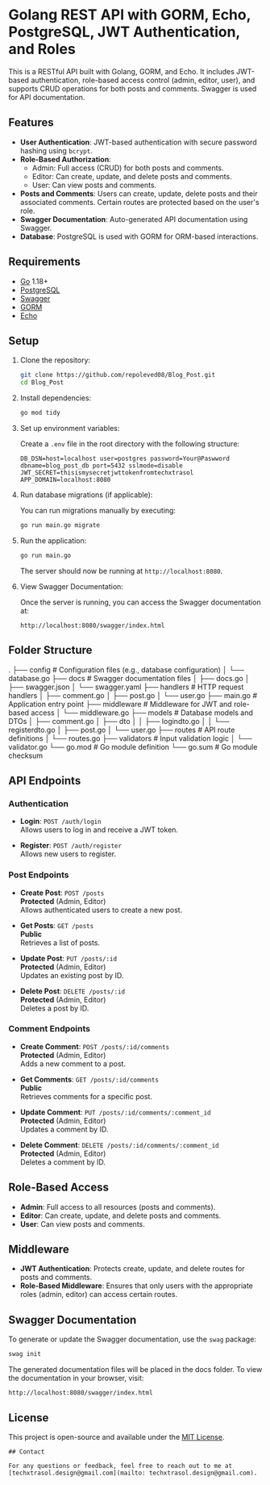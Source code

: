 # Golang REST API with GORM, Echo, PostgreSQL, JWT Authentication, and Roles

This is a RESTful API built with Golang, GORM, and Echo. It includes JWT-based authentication, role-based access control (admin, editor, user), and supports CRUD operations for both posts and comments. Swagger is used for API documentation.

## Features

- **User Authentication**: JWT-based authentication with secure password hashing using `bcrypt`.
- **Role-Based Authorization**:
  - Admin: Full access (CRUD) for both posts and comments.
  - Editor: Can create, update, and delete posts and comments.
  - User: Can view posts and comments.
- **Posts and Comments**: Users can create, update, delete posts and their associated comments. Certain routes are protected based on the user's role.
- **Swagger Documentation**: Auto-generated API documentation using Swagger.
- **Database**: PostgreSQL is used with GORM for ORM-based interactions.

## Requirements

- [Go](https://golang.org/dl/) 1.18+
- [PostgreSQL](https://www.postgresql.org/download/)
- [Swagger](https://swagger.io/)
- [GORM](https://gorm.io/)
- [Echo](https://echo.labstack.com/)

## Setup

1. Clone the repository:

    ```bash
    git clone https://github.com/repoleved08/Blog_Post.git
    cd Blog_Post
    ```

2. Install dependencies:

    ```bash
    go mod tidy
    ```

3. Set up environment variables:

    Create a `.env` file in the root directory with the following structure:

    ```env
    DB_DSN=host=localhost user=postgres password=Your@Paswword dbname=blog_post_db port=5432 sslmode=disable
    JWT_SECRET=thisismysecretjwttokenfromtechxtrasol
    APP_DOMAIN=localhost:8080
    ```

4. Run database migrations (if applicable):

    You can run migrations manually by executing:

    ```bash
    go run main.go migrate
    ```

5. Run the application:

    ```bash
    go run main.go
    ```

    The server should now be running at `http://localhost:8080`.

6. View Swagger Documentation:

    Once the server is running, you can access the Swagger documentation at:

    ```
    http://localhost:8080/swagger/index.html
    ```

## Folder Structure

.
├── config             # Configuration files (e.g., database configuration)
│   └── database.go
├── docs               # Swagger documentation files
│   ├── docs.go
│   ├── swagger.json
│   └── swagger.yaml
├── handlers           # HTTP request handlers
│   ├── comment.go
│   ├── post.go
│   └── user.go
├── main.go            # Application entry point
├── middleware         # Middleware for JWT and role-based access
│   └── middleware.go
├── models             # Database models and DTOs
│   ├── comment.go
│   ├── dto
│   │   ├── logindto.go
│   │   └── registerdto.go
│   ├── post.go
│   └── user.go
├── routes             # API route definitions
│   └── routes.go
├── validators         # Input validation logic
│   └── validator.go
└── go.mod             # Go module definition
└── go.sum             # Go module checksum

## API Endpoints

### Authentication

- **Login**: `POST /auth/login`  
  Allows users to log in and receive a JWT token.

- **Register**: `POST /auth/register`  
  Allows new users to register.

### Post Endpoints

- **Create Post**: `POST /posts`  
  **Protected** (Admin, Editor)  
  Allows authenticated users to create a new post.

- **Get Posts**: `GET /posts`  
  **Public**  
  Retrieves a list of posts.

- **Update Post**: `PUT /posts/:id`  
  **Protected** (Admin, Editor)  
  Updates an existing post by ID.

- **Delete Post**: `DELETE /posts/:id`  
  **Protected** (Admin, Editor)  
  Deletes a post by ID.

### Comment Endpoints

- **Create Comment**: `POST /posts/:id/comments`  
  **Protected** (Admin, Editor)  
  Adds a new comment to a post.

- **Get Comments**: `GET /posts/:id/comments`  
  **Public**  
  Retrieves comments for a specific post.

- **Update Comment**: `PUT /posts/:id/comments/:comment_id`  
  **Protected** (Admin, Editor)  
  Updates a comment by ID.

- **Delete Comment**: `DELETE /posts/:id/comments/:comment_id`  
  **Protected** (Admin, Editor)  
  Deletes a comment by ID.

## Role-Based Access

- **Admin**: Full access to all resources (posts and comments).
- **Editor**: Can create, update, and delete posts and comments.
- **User**: Can view posts and comments.

## Middleware

- **JWT Authentication**: Protects create, update, and delete routes for posts and comments.
- **Role-Based Middleware**: Ensures that only users with the appropriate roles (admin, editor) can access certain routes.

## Swagger Documentation

To generate or update the Swagger documentation, use the `swag` package:

```bash
swag init
```
The generated documentation files will be placed in the docs folder. To view the documentation in your browser, visit:

```
http://localhost:8080/swagger/index.html
```

## License

This project is open-source and available under the [MIT License](LICENSE).
```
## Contact

For any questions or feedback, feel free to reach out to me at [techxtrasol.design@gmail.com](mailto: techxtrasol.design@gmail.com).
```

